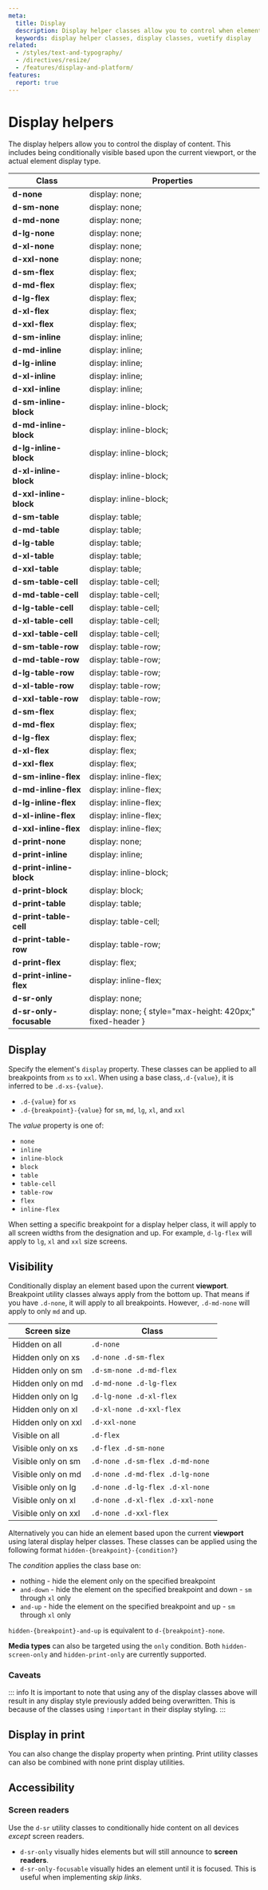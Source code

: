 ```yaml
---
meta:
  title: Display
  description: Display helper classes allow you to control when elements should display based upon viewport.
  keywords: display helper classes, display classes, vuetify display
related:
  - /styles/text-and-typography/
  - /directives/resize/
  - /features/display-and-platform/
features:
  report: true
---
```


# Display helpers

The display helpers allow you to control the display of content. This includes being conditionally visible based upon the current viewport, or the actual element display type.

<PageFeatures />

| Class | Properties |
| - | - |
| **d-none** | display: none; |
| **d-sm-none** | display: none; |
| **d-md-none** | display: none; |
| **d-lg-none** | display: none; |
| **d-xl-none** | display: none; |
| **d-xxl-none** | display: none; |
| **d-sm-flex** | display: flex; |
| **d-md-flex** | display: flex; |
| **d-lg-flex** | display: flex; |
| **d-xl-flex** | display: flex; |
| **d-xxl-flex** | display: flex; |
| **d-sm-inline** | display: inline; |
| **d-md-inline** | display: inline; |
| **d-lg-inline** | display: inline; |
| **d-xl-inline** | display: inline; |
| **d-xxl-inline** | display: inline; |
| **d-sm-inline-block** | display: inline-block; |
| **d-md-inline-block** | display: inline-block; |
| **d-lg-inline-block** | display: inline-block; |
| **d-xl-inline-block** | display: inline-block; |
| **d-xxl-inline-block** | display: inline-block; |
| **d-sm-table** | display: table; |
| **d-md-table** | display: table; |
| **d-lg-table** | display: table; |
| **d-xl-table** | display: table; |
| **d-xxl-table** | display: table; |
| **d-sm-table-cell** | display: table-cell; |
| **d-md-table-cell** | display: table-cell; |
| **d-lg-table-cell** | display: table-cell; |
| **d-xl-table-cell** | display: table-cell; |
| **d-xxl-table-cell** | display: table-cell; |
| **d-sm-table-row** | display: table-row; |
| **d-md-table-row** | display: table-row; |
| **d-lg-table-row** | display: table-row; |
| **d-xl-table-row** | display: table-row; |
| **d-xxl-table-row** | display: table-row; |
| **d-sm-flex** | display: flex; |
| **d-md-flex** | display: flex; |
| **d-lg-flex** | display: flex; |
| **d-xl-flex** | display: flex; |
| **d-xxl-flex** | display: flex; |
| **d-sm-inline-flex** | display: inline-flex; |
| **d-md-inline-flex** | display: inline-flex; |
| **d-lg-inline-flex** | display: inline-flex; |
| **d-xl-inline-flex** | display: inline-flex; |
| **d-xxl-inline-flex** | display: inline-flex; |
| **d-print-none** | display: none; |
| **d-print-inline** | display: inline; |
| **d-print-inline-block** | display: inline-block; |
| **d-print-block** | display: block; |
| **d-print-table** | display: table; |
| **d-print-table-cell** | display: table-cell; |
| **d-print-table-row** | display: table-row; |
| **d-print-flex** | display: flex; |
| **d-print-inline-flex** | display: inline-flex; |
| **d-sr-only** | display: none; |
| **d-sr-only-focusable** | display: none; { style="max-height: 420px;" fixed-header } |

<VoPromotionsCardVuetify />

<FeaturesBreakpointsTable />

## Display

Specify the element's `display` property. These classes can be applied to all breakpoints from `xs` to `xxl`. When using a base class,`.d-{value}`, it is inferred to be `.d-xs-{value}`.

- `.d-{value}` for `xs`
- `.d-{breakpoint}-{value}` for `sm`, `md`, `lg`, `xl`, and `xxl`

The _value_ property is one of:

- `none`
- `inline`
- `inline-block`
- `block`
- `table`
- `table-cell`
- `table-row`
- `flex`
- `inline-flex`

When setting a specific breakpoint for a display helper class, it will apply to all screen widths from the designation and up. For example, `d-lg-flex` will apply to `lg`, `xl` and `xxl` size screens.

<ExamplesExample file="display/display-inline" />

<ExamplesExample file="display/display-block" />

## Visibility

Conditionally display an element based upon the current **viewport**. Breakpoint utility classes always apply from the bottom up. That means if you have `.d-none`, it will apply to all breakpoints. However, `.d-md-none` will apply to only `md` and up.

| Screen size         | Class                            |
|---------------------|----------------------------------|
| Hidden on all       | `.d-none`                        |
| Hidden only on xs   | `.d-none .d-sm-flex`             |
| Hidden only on sm   | `.d-sm-none .d-md-flex`          |
| Hidden only on md   | `.d-md-none .d-lg-flex`          |
| Hidden only on lg   | `.d-lg-none .d-xl-flex`          |
| Hidden only on xl   | `.d-xl-none .d-xxl-flex`         |
| Hidden only on xxl  | `.d-xxl-none`                    |
| Visible on all      | `.d-flex`                        |
| Visible only on xs  | `.d-flex .d-sm-none`             |
| Visible only on sm  | `.d-none .d-sm-flex .d-md-none`  |
| Visible only on md  | `.d-none .d-md-flex .d-lg-none`  |
| Visible only on lg  | `.d-none .d-lg-flex .d-xl-none`  |
| Visible only on xl  | `.d-none .d-xl-flex .d-xxl-none` |
| Visible only on xxl | `.d-none .d-xxl-flex`            |

<ExamplesExample file="display/visibility" />

Alternatively you can hide an element based upon the current **viewport** using lateral display helper classes. These classes can be applied using the following format `hidden-{breakpoint}-{condition?}`

The _condition_ applies the class base on:

- nothing - hide the element only on the specified breakpoint
- `and-down` - hide the element on the specified breakpoint and down - `sm` through `xl` only
- `and-up` - hide the element on the specified breakpoint and up - `sm` through `xl` only

`hidden-{breakpoint}-and-up` is equivalent to `d-{breakpoint}-none`.

**Media types** can also be targeted using the `only` condition. Both `hidden-screen-only` and `hidden-print-only` are currently supported.

### Caveats

::: info
It is important to note that using any of the display classes above will result in any display style previously added being overwritten. This is because of the classes using `!important` in their display styling.
:::

## Display in print

You can also change the display property when printing. Print utility classes can also be combined with none print display utilities.

<ExamplesExample file="display/print" />

## Accessibility

### Screen readers

Use the `d-sr` utility classes to conditionally hide content on all devices _except_ screen readers.

- `d-sr-only` visually hides elements but will still announce to **screen readers**.
- `d-sr-only-focusable` visually hides an element until it is focused. This is useful when implementing _skip links_.
